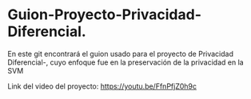 # Guion-Proyecto-Privacidad-Diferencial.
En este git encontrará el guion usado para el proyecto de Privacidad Diferencial-, cuyo enfoque fue en la preservación de la privacidad en la SVM


Link del video del proyecto: https://youtu.be/FfnPfjZ0h9c
